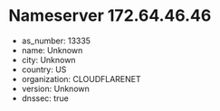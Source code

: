 # Nameserver 172.64.46.46

* as_number: 13335
* name: Unknown
* city: Unknown
* country: US
* organization: CLOUDFLARENET
* version: Unknown
* dnssec: true
